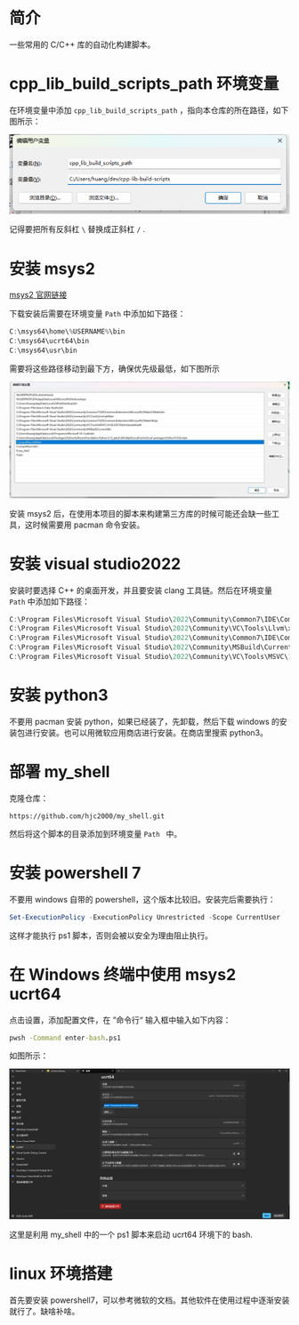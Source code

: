# 简介

一些常用的 C/C++ 库的自动化构建脚本。

# cpp_lib_build_scripts_path 环境变量

在环境变量中添加 `cpp_lib_build_scripts_path` ，指向本仓库的所在路径，如下图所示：

![image-20250311083722513](README.assets/image-20250311083722513.png)

记得要把所有反斜杠 `\` 替换成正斜杠 `/` .

# 安装 msys2

[msys2 官网链接](https://www.msys2.org/)

下载安装后需要在环境变量 `Path` 中添加如下路径：

```powershell
C:\msys64\home\%USERNAME%\bin
C:\msys64\ucrt64\bin
C:\msys64\usr\bin
```

需要将这些路径移动到最下方，确保优先级最低，如下图所示

![微信截图_20240404233236](./README.assets/微信截图_20240404233236.png)

安装 msys2 后，在使用本项目的脚本来构建第三方库的时候可能还会缺一些工具，这时候需要用 pacman 命令安装。

# 安装 visual studio2022

安装时要选择 C++ 的桌面开发，并且要安装 clang 工具链。然后在环境变量 `Path` 中添加如下路径：

```powershell
C:\Program Files\Microsoft Visual Studio\2022\Community\Common7\IDE\CommonExtensions\Microsoft\CMake\CMake\bin
C:\Program Files\Microsoft Visual Studio\2022\Community\VC\Tools\Llvm\x64\bin
C:\Program Files\Microsoft Visual Studio\2022\Community\Common7\IDE\CommonExtensions\Microsoft\CMake\Ninja
C:\Program Files\Microsoft Visual Studio\2022\Community\MSBuild\Current\Bin
C:\Program Files\Microsoft Visual Studio\2022\Community\VC\Tools\MSVC\14.39.33519\bin\Hostx64\x64
```

# 安装 python3

不要用 pacman 安装 python，如果已经装了，先卸载，然后下载 windows 的安装包进行安装。也可以用微软应用商店进行安装。在商店里搜索 python3。

# 部署 my_shell

克隆仓库：

```
https://github.com/hjc2000/my_shell.git
```

然后将这个脚本的目录添加到环境变量 `Path ` 中。

# 安装 powershell 7

不要用 windows 自带的 powershell，这个版本比较旧。安装完后需要执行：

```powershell
Set-ExecutionPolicy -ExecutionPolicy Unrestricted -Scope CurrentUser
```

这样才能执行 ps1 脚本，否则会被以安全为理由阻止执行。

# 在 Windows 终端中使用 msys2 ucrt64

点击设置，添加配置文件，在 ”命令行“ 输入框中输入如下内容：

```cmd
pwsh -Command enter-bash.ps1
```

如图所示：

![image-20250306231255463](./README.assets/image-20250306231255463.png)

这里是利用 my_shell 中的一个 ps1 脚本来启动 ucrt64 环境下的 bash.

# linux 环境搭建

首先要安装 powershell7，可以参考微软的文档。其他软件在使用过程中逐渐安装就行了。缺啥补啥。
